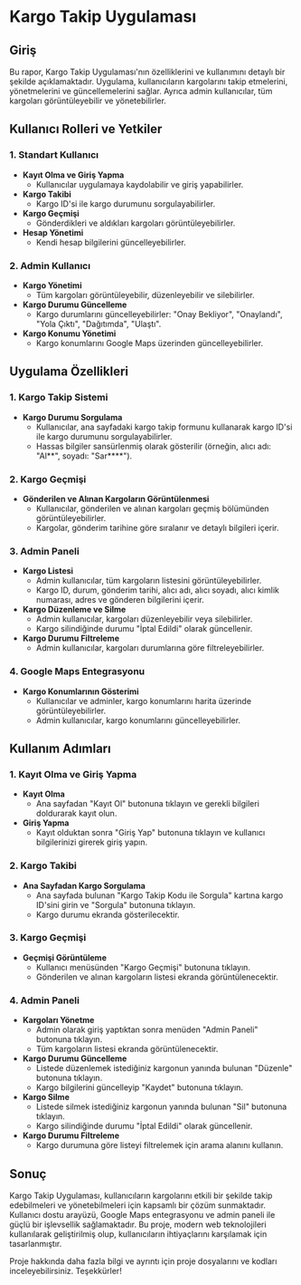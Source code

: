 # Kargo Takip Uygulaması

## Giriş
Bu rapor, Kargo Takip Uygulaması'nın özelliklerini ve kullanımını detaylı bir şekilde açıklamaktadır. Uygulama, kullanıcıların kargolarını takip etmelerini, yönetmelerini ve güncellemelerini sağlar. Ayrıca admin kullanıcılar, tüm kargoları görüntüleyebilir ve yönetebilirler.

## Kullanıcı Rolleri ve Yetkiler

### 1. Standart Kullanıcı
- **Kayıt Olma ve Giriş Yapma**
  - Kullanıcılar uygulamaya kaydolabilir ve giriş yapabilirler.
- **Kargo Takibi**
  - Kargo ID'si ile kargo durumunu sorgulayabilirler.
- **Kargo Geçmişi**
  - Gönderdikleri ve aldıkları kargoları görüntüleyebilirler.
- **Hesap Yönetimi**
  - Kendi hesap bilgilerini güncelleyebilirler.

### 2. Admin Kullanıcı
- **Kargo Yönetimi**
  - Tüm kargoları görüntüleyebilir, düzenleyebilir ve silebilirler.
- **Kargo Durumu Güncelleme**
  - Kargo durumlarını güncelleyebilirler: "Onay Bekliyor", "Onaylandı", "Yola Çıktı", "Dağıtımda", "Ulaştı".
- **Kargo Konumu Yönetimi**
  - Kargo konumlarını Google Maps üzerinden güncelleyebilirler.

## Uygulama Özellikleri

### 1. Kargo Takip Sistemi
- **Kargo Durumu Sorgulama**
  - Kullanıcılar, ana sayfadaki kargo takip formunu kullanarak kargo ID'si ile kargo durumunu sorgulayabilirler.
  - Hassas bilgiler sansürlenmiş olarak gösterilir (örneğin, alıcı adı: "Al**", soyadı: "Sar****").

### 2. Kargo Geçmişi
- **Gönderilen ve Alınan Kargoların Görüntülenmesi**
  - Kullanıcılar, gönderilen ve alınan kargoları geçmiş bölümünden görüntüleyebilirler.
  - Kargolar, gönderim tarihine göre sıralanır ve detaylı bilgileri içerir.

### 3. Admin Paneli
- **Kargo Listesi**
  - Admin kullanıcılar, tüm kargoların listesini görüntüleyebilirler.
  - Kargo ID, durum, gönderim tarihi, alıcı adı, alıcı soyadı, alıcı kimlik numarası, adres ve gönderen bilgilerini içerir.
- **Kargo Düzenleme ve Silme**
  - Admin kullanıcılar, kargoları düzenleyebilir veya silebilirler.
  - Kargo silindiğinde durumu "İptal Edildi" olarak güncellenir.
- **Kargo Durumu Filtreleme**
  - Admin kullanıcılar, kargoları durumlarına göre filtreleyebilirler.

### 4. Google Maps Entegrasyonu
- **Kargo Konumlarının Gösterimi**
  - Kullanıcılar ve adminler, kargo konumlarını harita üzerinde görüntüleyebilirler.
  - Admin kullanıcılar, kargo konumlarını güncelleyebilirler.

## Kullanım Adımları

### 1. Kayıt Olma ve Giriş Yapma
- **Kayıt Olma**
  - Ana sayfadan "Kayıt Ol" butonuna tıklayın ve gerekli bilgileri doldurarak kayıt olun.
- **Giriş Yapma**
  - Kayıt olduktan sonra "Giriş Yap" butonuna tıklayın ve kullanıcı bilgilerinizi girerek giriş yapın.

### 2. Kargo Takibi
- **Ana Sayfadan Kargo Sorgulama**
  - Ana sayfada bulunan "Kargo Takip Kodu ile Sorgula" kartına kargo ID'sini girin ve "Sorgula" butonuna tıklayın.
  - Kargo durumu ekranda gösterilecektir.

### 3. Kargo Geçmişi
- **Geçmişi Görüntüleme**
  - Kullanıcı menüsünden "Kargo Geçmişi" butonuna tıklayın.
  - Gönderilen ve alınan kargoların listesi ekranda görüntülenecektir.

### 4. Admin Paneli
- **Kargoları Yönetme**
  - Admin olarak giriş yaptıktan sonra menüden "Admin Paneli" butonuna tıklayın.
  - Tüm kargoların listesi ekranda görüntülenecektir.
- **Kargo Durumu Güncelleme**
  - Listede düzenlemek istediğiniz kargonun yanında bulunan "Düzenle" butonuna tıklayın.
  - Kargo bilgilerini güncelleyip "Kaydet" butonuna tıklayın.
- **Kargo Silme**
  - Listede silmek istediğiniz kargonun yanında bulunan "Sil" butonuna tıklayın.
  - Kargo silindiğinde durumu "İptal Edildi" olarak güncellenir.
- **Kargo Durumu Filtreleme**
  - Kargo durumuna göre listeyi filtrelemek için arama alanını kullanın.

## Sonuç
Kargo Takip Uygulaması, kullanıcıların kargolarını etkili bir şekilde takip edebilmeleri ve yönetebilmeleri için kapsamlı bir çözüm sunmaktadır. Kullanıcı dostu arayüzü, Google Maps entegrasyonu ve admin paneli ile güçlü bir işlevsellik sağlamaktadır. Bu proje, modern web teknolojileri kullanılarak geliştirilmiş olup, kullanıcıların ihtiyaçlarını karşılamak için tasarlanmıştır.

Proje hakkında daha fazla bilgi ve ayrıntı için proje dosyalarını ve kodları inceleyebilirsiniz. Teşekkürler!
